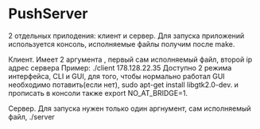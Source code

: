 # PushServer 
2 отдельных прилодения: клиент и сервер. Для запуска приложений используется консоль, 
исполняемые файлы получим после make. 

Клиент. Имеет 2 аргумента , первый сам исполняемый файл, второй ip адрес сервера 
Пример: ./client 178.128.22.35 Доступно 2 режима интерфейса, CLI и GUI, для того, 
чтобы нормально работал GUI необходимо потавить(если нет), 
sudo apt-get install libgtk2.0-dev. и прописать в консоли также export NO_AT_BRIDGE=1. 

Сервер. Для запуска нужен только один аргнумент, сам исполняемый файл, ./server
